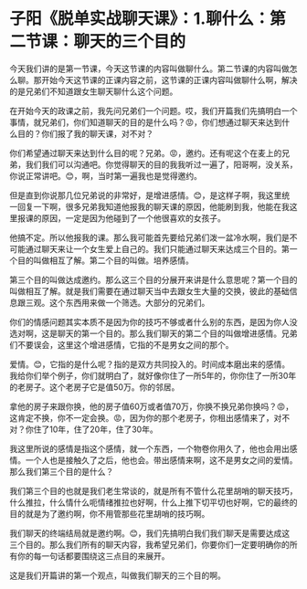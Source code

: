 # 子阳《脱单实战聊天课》：1.聊什么：第二节课：聊天的三个目的

今天我们讲的是第一节课，今天这节课的内容叫做聊什么。第二节课的内容叫做怎么聊。那开始今天这节课的正课内容之前，这节课的正课内容叫做聊什么啊，解决的是兄弟们不知道跟女生聊天聊什么这个问题。

在开始今天的政课之前，我先问兄弟们一个问题。哎，我们开篇我们先搞明白一个事情，就兄弟们，你们知道聊天的目的是什么吗？😡，你们想通过聊天来达到什么目的？你们报了我的聊天课，对不对？

你们希望通过聊天来达到什么目的呢？兄弟。😡，邀约。还有呢这个在麦上的兄弟，我们我们可以沟通吧。你觉得聊天的目的我我听过一遍了，阳哥啊，没关系，你说正常讲吧。😊，啊，当时第一遍我也是觉得邀约。

但是直到你说那几位兄弟说的非常好，是增进感情。😊，是这样子啊，我这里统一回复一下啊，很多兄弟我知道他报我的聊天课的原因，他能刷到我，他能在我这里报课的原因，一定是因为他碰到了一个他很喜欢的女孩子。

他搞不定。所以他报我的课。那么我可能首先要给兄弟们泼一盆冷水啊，我们是不可能通过聊天来让一个女生爱上自己的。我们只能通过聊天来达成三个目的。第一个目的叫做相互了解。第二个目的叫做。培养感情。

第三个目的叫做达成邀约。那么这三个目的分展开来讲是什么意思呢？第一个目的叫做相互了解。就是我们需要在通过聊天当中去跟女生大量的交换，彼此的基础信息跟三观。这个东西用来做一个筛选。大部分的兄弟们。

你们的情感问题其实本质不是因为你的技巧不够或者什么别的东西，是因为你人没选对啊，这是聊天的第一个目的。那么我们聊天的第二个目的叫做增进感情。兄弟们不要误会，这里这个增进感情，它指的不是男女之间的那个。

爱情。😊，它指的是什么呢？指的是双方共同投入的。时间成本磨出来的感情。我给你们举个例子，你们就明白了，就好像你住了一所5年的，你你住了一所30年的老房子。这个老房子它是值50万。你的邻居。

拿他的房子来跟你换，他的房子值60万或者值70万，你换不换兄弟你换吗？😡，这肯定不换，你不一定会换。😡，因为你的那个老房子，你租出感情来了，对不对？你住了10年，住了20年，住了30年。

我这里所说的感情是指这个感情，就一个东西，一个物卷你用久了，他也会用出感情。一个人也是接触久了之后，他也会。带出感情来啊，这不是男女之间的爱情。那么我们第三个目的是什么？

我们第三个目的也就是我们老生常谈的，就是所有不管什么花里胡哨的聊天技巧，什么推拉，什么情什么呃情绪推拉也好啊，什么上推下切平切也好啊，它的最终的目的就是为了邀约啊，你不用管那些花里胡哨的技巧啊。

我们聊天的终端结局就是邀约啊。😊，我们先搞明白我们我们聊天是需要达成这三个目的。那么我们所有的聊天内容，我希望兄弟们，你要你们一定要明确你的所有你的每一句话都要围绕这三点目的来展开。

这是我们开篇讲的第一个观点，叫做我们聊天的三个目的啊。